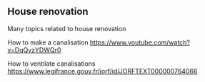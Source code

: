 ## House renovation

Many topics related to house renovation

How to make a canalisation
https://www.youtube.com/watch?v=DqQyzYDWQr0

How to ventilate canalisations
https://www.legifrance.gouv.fr/jorf/id/JORFTEXT000000764066
